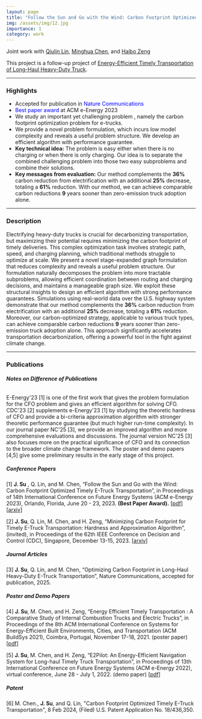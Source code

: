```yaml
---
layout: page
title: "Follow the Sun and Go with the Wind: Carbon Footprint Optimized Timely E-Truck Transportation"
img: /assets/img/12.jpg
importance: 1
category: work
---
```

Joint work with [Qiulin Lin](https://lin-qiulin.github.io/), [Minghua Chen](https://www.mhchen.com/), and [Haibo Zeng](https://www.faculty.ece.vt.edu/zeng/index.html)

This project is a follow-up project of [Energy-Efficient Timely Transportation of Long-Haul Heavy-Duty Truck](https://www.mhchen.com/projects/trucking.html).

---
### **Highlights**

- Accepted for publication in <span style="color:blue">Nature Communications</span>
- <span style="color:blue">Best paper award</span> at ACM e-Energy 2023 
- We study an important yet challenging problem , namely the carbon footprint optimization problem for e-trucks.
- We provide a novel problem formulation, which incurs low model complexity and reveals a useful problem structure. We develop an efficient algorithm with performance guarantee.
- **Key technical idea:** The problem is easy either when there is no charging or when there is only charging. Our idea is to separate the combined challenging problem into those two easy subproblems and combine their solutions.
- **Key messages from evaluation:**
Our method complements the **36%** carbon reduction from electrification with an additional **25%** decrease, totaling a **61%** reduction. 
With our method, we can achieve comparable carbon reductions **9** years sooner than zero-emission truck adoption alone.

<!--
---

### **Slides**

<iframe  src="{{ '/assets/pdf/cfo.slides.pdf' | relative_url }}" width="100%" height="500">
</iframe>

<iframe src="https://onedrive.live.com/embed?resid=246D3C20B0FC822F%21350&amp;authkey=!AFe9PhuYTjFYlyE&amp;em=2&amp;wdAr=1.7777777777777777&amp;wdEaaCheck=0" width="100%" height="500px" frameborder="0">这是嵌入 <a target="_blank" href="https://office.com">Microsoft Office</a> 演示文稿，由 <a target="_blank" href="https://office.com/webapps">Office</a> 提供支持。</iframe>
-->
---

### **Description**

Electrifying heavy-duty trucks is crucial for decarbonizing transportation, but maximizing their potential requires minimizing the carbon footprint of timely deliveries. This complex optimization task involves strategic path, speed, and charging planning, which traditional methods struggle to optimize at scale. We present a novel stage-expanded graph formulation that reduces complexity and reveals a useful problem structure. Our formulation naturally decomposes the problem into more tractable subproblems, allowing efficient coordination between routing and charging decisions, and maintains a manageable graph size. We exploit these structural insights to design an efficient algorithm with strong performance guarantees. Simulations using real-world data over the U.S. highway system demonstrate that our method complements the **36%** carbon reduction from electrification with an additional **25%** decrease, totaling a **61%** reduction. Moreover, our carbon-optimized strategy, applicable to various truck types, can achieve comparable carbon reductions **9** years sooner than zero-emission truck adoption alone. 
This approach significantly accelerates transportation decarbonization, offering a powerful tool in the fight against climate change.

<!-- 
We study the carbon footprint optimization (CFO) of a heavy-duty e-truck traveling from an origin to a destination across a national highway network subject to a hard deadline, by optimizing path planning, speed planning, and intermediary charging planning. Such a CFO problem is essential for carbon-friendly e-truck operations. However, it is notoriously challenging to solve due to (i) the hard deadline constraint, (ii) positive battery state-of-charge constraints, (iii) non-convex carbon footprint objective, and (iv) enormous geographical and temporal charging options with diverse carbon intensity. Indeed, we show that the CFO problem is NP-hard. 

As a key contribution, we show that under practical settings it is equivalent to finding a generalized restricted shortest path on a stage-expanded graph, which extends the original transportation graph to model charging options. Compared to alternative approaches, our formulation incurs low model complexity and reveals a problem structure useful for algorithm design. We exploit the insights to develop an efficient dual-subgradient algorithm that always converges. 
As another major contribution, we prove that (i) each iteration only incurs polynomial-time complexity, albeit it requires solving an integer charging planning problem optimally, and (ii) the algorithm generates optimal results if a condition is met and solutions with bounded optimality loss otherwise. 

Extensive simulations based on real-world traces show that our scheme reduces up to 28% carbon footprint compared to baseline alternatives. The results also demonstrate that e-truck reduces 56% carbon footprint than internal combustion engine trucks.
-->


---
### **Publications**
###### **Notes on Difference of Publications**
E-Energy'23 [1] is one of the first work that gives the problem formulation for the CFO problem and gives an efficient algorithm for solving CFO. CDC'23 [2] supplements e-Energy'23 [1] by studying the theoretic hardness of CFO and provide a bi-criteria approximation algorithm with stronger theoretic performance guarantee (but much higher run-time complexity). 
In our journal paper NC'25 [3], we provide an improved algorithm and more comprehensive evaluations and discussions. The journal version NC'25 [3] also focuses more on the practical significance of CFO and its connection to the broader climate change framework.
The poster and demo papers [4,5] give some preliminary results in the early stage of this project.


##### **Conference Papers**
[1] **J. Su** , Q. Lin, and M. Chen, “Follow the Sun and Go with the Wind: Carbon Footprint Optimized Timely E-Truck Transportation”, in Proceedings of 14th International Conference on Future Energy Systems (ACM e-Energy 2023), Orlando, Florida, June 20 - 23, 2023. **(Best Paper Award).** [[pdf](https://www.mhchen.com/papers/CFO_eEnergy.23.pdf)] [[arxiv](https://arxiv.org/abs/2305.11912)]

[2] **J. Su**, Q. Lin, M. Chen, and H. Zeng, “Minimizing Carbon Footprint for Timely E-Truck Transportation: Hardness and Approximation Algorithm”, (invited), in Proceedings of the 62th IEEE Conference on Decision and Control (CDC), Singapore, December 13-15, 2023. [[arxiv](https://arxiv.org/abs/2308.09866)]

##### **Journal Articles**
[3] **J. Su**, Q. Lin, and M. Chen, “Optimizing Carbon Footprint in Long-Haul Heavy-Duty E-Truck Transportation”, Nature Communications, accepted for publication, 2025.

##### **Poster and Demo Papers**

[4] **J. Su**, M. Chen, and H. Zeng, “Energy Efficient Timely Transportation : A Comparative Study of Internal Combustion Trucks and Electric Trucks”, in Proceedings of the 8th ACM International Conference on Systems for Energy-Efficient Built Environments, Cities, and Transportation (ACM BuildSys 2021), Coimbra, Portugal, November 17-18, 2021. (poster paper) [<a href="{{ '/assets/pdf/buildsys21.etruck.pdf' | relative_url }}">pdf</a>]

[5] **J. Su**, M. Chen, and H. Zeng, “E2Pilot: An Energy-Efficient Navigation System for Long-haul Timely Truck Transportation”, in Proceedings of 13th International Conference on Future Energy Systems (ACM e-Energy 2022), virtual conference, June 28 - July 1, 2022. (demo paper) [<a href="{{ '/assets/pdf/eenergy22.e2pilot.demo.pdf' | relative_url }}">pdf</a>]

##### **Patent**

[6] M. Chen., **J. Su**, and Q. Lin, "Carbon Footprint Optimized Timely E-Truck Transportation", 8 Feb 2024, (Filed) U.S. Patent Application No. 18/436,350.
